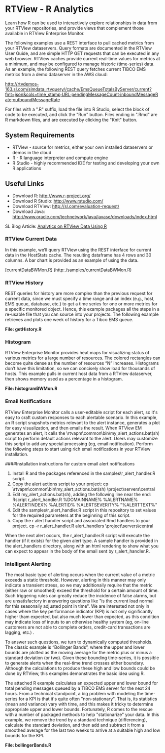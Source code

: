# RTView - R Analytics

Learn how R can be used to interactively explore relationships in data from your RTView repositories, and provide views that complement those available in RTView Enterprise Monitor.
 
The following examples use a REST interface to pull cached metrics from your RTView dataservers. Query formats are documented in the RTView User Guide, and are simple HTTP GET requests that can be executed in any web browser. RTView caches provide current real-time values for metrics at a minimum, and may be configured to manage historic (time-series) data. As an example, the following REST query fetches current TIBCO EMS metrics from a demo dataserver in the AWS cloud:

http://rtvdemos-163.sl.com/simdata_rtvquery//cache/EmsQueueTotalsByServer/current?fmt=json&cols=time_stamp;URL;pendingMessageCount;inboundMessageRate;outboundMessageRate

For files with a ".R" suffix, load the file into R Studio, select the block of code to be executed, and click the "Run" button. Files ending in ".Rmd" are R markdown files, and are executed by clicking the "Knit" button.

## System Requirements

* RTView		- source for metrics, either your own installed dataservers or demos in the cloud
* R				- R language interpreter and compute engine
* R Studio		- highly recommended IDE for testing and developing your own R applications

## Useful Links

* Download R: http://www.r-project.org/
* Download R Studio: http://www.rstudio.com/
* Download RTView: http://sl.com/evaluation-request/
* Download Java: http://www.oracle.com/technetwork/java/javase/downloads/index.html

SL Blog Article: [Analytics on RTView Data Using R](http://sl.com/1700-2/)


### RTView Current Data

In this example, we’ll query RTView using the REST interface for current data in the HostStats cache. The resulting dataframe has 4 rows and 30 columns. A bar chart is provided as an example of using the data.

[currentDataBWMon.R] (http:./samples/currentDataBWMon.R)

### RTView History

REST queries for history are more complex than the previous request for current data, since we must specify a time range and an index (e.g., host, EMS queue, database, etc.) to get a time series for one or more metrics for a specific monitored object. Hence, this example packages all the steps in a re-usable file that you can source into your projects. The following example retrieves and plots one week of history for a Tibco EMS queue.

**File: getHistory.R**

### Histogram

RTView Enterprise Monitor provides heat maps for visualizing status of various metrics for a large number of resources. The colored rectangles can become quite dense as the number of resources “N” increases. Histograms don’t have this limitation, so we can concisely show load for thousands of hosts. This example pulls in current host data from a RTView dataserver, then shows memory used as a percentage in a histogram.

**File: histogramBWMon.R**

### Email Notifications

RTView Enterprise Monitor calls a user-editable script for each alert, so it's easy to craft custom responses to each alertable scenario. In this example, an R script snapshots metrics relevant to the alert instance, generates a plot for easy visualization, and then emails the result. When RTView EM generates an alert, it calls the \rtvapm\common\bin\my_alert_actions.bat(sh) script to perform default actions relevant to the alert. Users may customize this script to add any special processing (eg, email notification). Perform the following steps to start using rich email notifications in your RTView installation.

####Installation instructions for custom email alert notifications
1) Install R and the packages referenced in the samples\r_alert_handler.R script. 
2) Copy the alert actions script to your project:
cp <path>\rtvapm\common\bin\my_alert_actions.bat(sh) <your project path>\project\servers\central
3) Edit my_alert_actions.bat(sh), adding the following line near the end:
Rscript r_alert_handler.R %DOMAINNAME% %ALERTNAME% %ALERTINDEX% %ALERTID% %ALERTSEVERITY% "%ALERTTEXT%"
4) Edit the samples\r_alert_handler.R script in this repository to set values for the required parameters at the beginning of this script.
5) Copy the r alert handler script and associated Rmd handlers to your project.
cp -r r_alert_handler.R alert_handlers <your project path>\project\servers\central

When the next alert occurs, the r_alert_handler.R script will execute the handler (if it exists) for the given alert type. A sample handler is provided in the alert_handlers directory, along with an html rendering to show what you can expect to appear in the body of the email sent by r_alert_handler.R. 

### Intelligent Alerting

The most basic type of alerting occurs when the current value of a metric exceeds a static threshold. However, alerting in this manner may only indicate a transient stress, so we may additionally require that the metric (either raw or smoothed) exceed the threshold for a certain amount of time. Such triggering rules can greatly reduce the incidence of false alarms, but are unsatisfactory in answering questions like "is the current load normal for this seasonally adjusted point in time". We are interested not only in cases where the key performance indicator (KPI) is not only significantly higher tham expected, but also much lower than expected, as this condition may indicate loss of inputs to an otherwise healthy system (eg, on-line customers are not able to complete orders, credit-card transactions are lagging, etc.) .

To answer such questions, we turn to dynamically computed thresholds. The classic example is “Bollinger Bands”, where the upper and lower bounds are plotted as the moving average for the metric plus or minus a standard deviation (or two). Given these bounding time-series, it is possible to generate alerts when the real-time trend crosses either boundary. Although the calculations to produce these high and low bounds could be done by RTView, this examples demonstrates the basic idea using R. 

The attached R example calculates an expected upper and lower bound for total pending messages queued by a TIBCO EMS server for the next 24 hours. From a technical standpoint, a big problem with modeling the time-series for a KPI is that it's quite often "non-stationary". That is, its statistics (mean and variance) vary with time, and this makes it tricky to determine appropriate upper and lower bounds. Fortunately, R comes to the rescue with a number of packaged methods to help "stationarize" your data. In this example, we remove the trend by a standard technique (differencing), calculate the standard deviation, and then add and subtract it from a smoothed average for the last two weeks to arrive at a suitable high and low bounds for the KPI. 

**File: bollingerBands.R**


